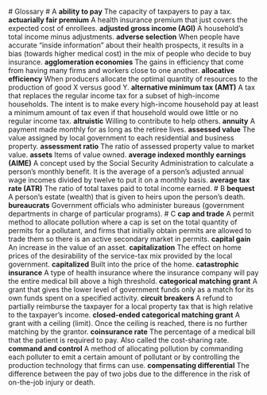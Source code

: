 \# Glossary # A **ability to pay** The capacity of taxpayers to pay a tax. **actuarially fair premium** A health insurance premium that just covers the expected cost of enrollees. **adjusted gross income (AGI)** A household’s total income minus adjustments. **adverse selection** When people have accurate “inside information” about their health prospects, it results in a bias (towards higher medical cost) in the mix of people who decide to buy insurance. **agglomeration economies** The gains in efficiency that come from having many firms and workers close to one another. **allocative efficiency** When producers allocate the optimal quantity of resources to the production of good X versus good Y. **alternative minimum tax (AMT)** A tax that replaces the regular income tax for a subset of high-income households. The intent is to make every high-income household pay at least a minimum amount of tax even if that household would owe little or no regular income tax. **altruistic** Willing to contribute to help others. **annuity** A payment made monthly for as long as the retiree lives. **assessed value** The value assigned by local government to each residential and business property. **assessment ratio** The ratio of assessed property value to market value. **assets** Items of value owned. **average indexed monthly earnings (AIME)** A concept used by the Social Security Administration to calculate a person’s monthly benefit. It is the average of a person’s adjusted annual wage incomes divided by twelve to put it on a monthly basis. **average tax rate (ATR)** The ratio of total taxes paid to total income earned. # B **bequest** A person’s estate (wealth) that is given to heirs upon the person’s death. **bureaucrats** Government officials who administer bureaus (government departments in charge of particular programs). # C **cap and trade** A permit method to allocate pollution where a cap is set on the total quantity of permits for a pollutant, and firms that initially obtain permits are allowed to trade them so there is an active secondary market in permits. **capital gain** An increase in the value of an asset. **capitalization** The effect on home prices of the desirability of the service-tax mix provided by the local government. **capitalized** Built into the price of the home. **catastrophic insurance** A type of health insurance where the insurance company will pay the entire medical bill above a high threshold. **categorical matching grant** A grant that gives the lower level of government funds only as a match for its own funds spent on a specified activity. **circuit breakers** A refund to partially reimburse the taxpayer for a local property tax that is high relative to the taxpayer’s income. **closed-ended categorical matching grant** A grant with a ceiling (limit). Once the ceiling is reached, there is no further matching by the grantor. **coinsurance rate** The percentage of a medical bill that the patient is required to pay. Also called the cost-sharing rate. **command and control** A method of allocating pollution by commanding each polluter to emit a certain amount of pollutant or by controlling the production technology that firms can use. **compensating differential** The difference between the pay of two jobs due to the difference in the risk of on-the-job injury or death.